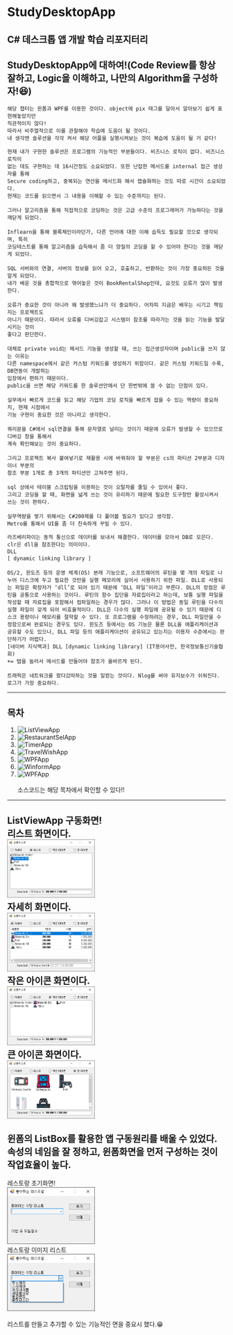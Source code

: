 # StudyDesktopApp
C# 데스크톱 앱 개발 학습 리포지터리
--------------
## StudyDesktopApp에 대하여!(Code Review를 항상 잘하고, Logic을 이해하고, 나만의 Algorithm을 구성하자!😆)
~~~
해당 챕터는 윈폼과 WPF를 이용한 것이다. object에 pix 태그를 달아서 알아보기 쉽게 표현해놓았지만
직관적이지 않다!
따라서 비주얼적으로 이를 관찰해야 학습에 도움이 될 것이다. 
내 생각엔 솔루션을 각각 켜서 해당 어플을 실행시켜보는 것이 복습에 도움이 될 거 같다!
~~~

~~~
현재 내가 구현한 솔루션은 프로그램의 기능적인 부분들이다. 비즈니스 로직이 없다. 비즈니스 로직이
없는 데도 구현하는 데 16시간정도 소요되었다. 또한 난잡한 메서드를 internal 접근 생성자를 통해
Secure coding하고, 중복되는 연산을 메서드화 해서 캡슐화하는 것도 따로 시간이 소요되었다.
현재는 코드를 읽으면서 그 내용을 이해할 수 있는 수준까지는 된다.

그러나 알고리즘을 통해 직접적으로 코딩하는 것은 고급 수준의 프로그래머가 가능하다는 것을 
깨닫게 되었다. 

Inflearn을 통해 블록체인이라던가, 다른 언어에 대한 이해 습득도 필요할 것으로 생각되며, 특히
코딩테스트를 통해 알고리즘을 습득해서 좀 더 양질의 코딩을 할 수 있어야 한다는 것을 깨닫게 되었다.

SQL 서버와의 연결, 서버의 정보를 읽어 오고, 호출하고, 반환하는 것이 가장 중요하든 것을 알게 되었다.
내가 배운 것을 총합적으로 엮어놓은 것이 BookRentalShop인데, 요것도 오류가 많이 발생한다.

오류가 중요한 것이 아니라 왜 발생했느냐가 더 중요하다. 어차피 지금은 배우는 시기고 책임지는 프로젝트도
아니기 때문이다. 따라서 오류를 디버깅잡고 시스템이 참조를 따라가는 것을 읽는 기능을 발달시키는 것이
좋다고 판단한다.

대체로 private void는 메서드 기능을 생성할 때, 쓰는 접근생성자이며 public을 쓰지 않는 이유는
다른 namespace에서 같은 커스텀 키워드를 생성하기 위함이다. 같은 커스텀 키워드일 수록, DB연동이 개발하는
입장에서 편하기 때문이다.
public을 쓰면 해당 키워드를 한 솔루션안에서 단 한번밖에 쓸 수 없는 단점이 있다.

실무에서 빠르게 코드를 읽고 해당 기업의 코딩 로직을 빠르게 잡을 수 있는 역량이 중요하지, 현재 시점에서
기능 구현이 중요한 것은 아니라고 생각한다.

쿼리문을 C#에서 sql연결을 통해 문자열로 날리는 것이기 때문에 오류가 발생할 수 있으므로 디버깅 창을 통해서
계속 확인해보는 것이 중요하다.

그리고 프로젝트 복사 붙여넣기로 재활용 시에 바꿔줘야 할 부분은 cs의 파티션 2부분과 디자이너 부분의
참조 부분 1개로 총 3개의 파티션만 고쳐주면 된다.

sql 상에서 테이블 스크립팅을 이용하는 것이 오탈자를 줄일 수 있어서 좋다.
그리고 코딩을 할 때, 화면을 넓게 쓰는 것이 유리하기 때문에 필요한 도구창만 활성시켜서 쓰는 것이 편하다.

실무역량을 쌓기 위해서는 C#200제를 다 풀어볼 필요가 있다고 생각함.
Metro를 통해서 UI를 좀 더 친숙하게 꾸밀 수 있다.
~~~

~~~
라즈베리파이는 동적 통신으로 데이터를 보내서 해결한다. 데이터를 모아서 DB로 모은다. clr은 dll을 참조한다는 의미이다.
DLL
[ dynamic linking library ]

OS/2, 윈도즈 등의 운영 체계(OS) 본래 기능으로, 소프트웨어의 루틴을 몇 개의 파일로 나누어 디스크에 두고 필요한 것만을 실행 메모리에 실어서 사용하기 위한 파일. DLL로 사용되는 파일은 확장자가 ‘dll’로 되어 있기 때문에 ‘DLL 파일’이라고 부른다. DLL의 장점은 루틴을 공통으로 사용하는 것이다. 루틴의 함수 집단을 자료집이라고 하는데, 보통 실행 파일을 작성할 때 자료집을 포함해서 컴파일하는 경우가 많다. 그러나 이 방법은 동일 루틴을 다수의 실행 파일이 갖게 되어 비효율적이다. DLL은 다수의 실행 파일에 공유될 수 있기 때문에 디스크 용량이나 메모리를 절약할 수 있다. 또 프로그램을 수정하려는 경우, DLL 파일만을 수정함으로써 완료되는 경우도 있다. 윈도즈 등에서는 OS 기능은 물론 DLL을 애플리케이션과 공유할 수도 있으나, DLL 파일 등의 애플리케이션이 공유되고 있는지는 이용자 수준에서는 판단하기가 어렵다.
[네이버 지식백과] DLL [dynamic linking library] (IT용어사전, 한국정보통신기술협회)
+= 텝을 눌러서 메서드를 만들어야 참조가 올바르게 된다.

트래픽은 네트워크를 왔다갔따하는 것을 일컫는 것이다. Nlog를 써야 유지보수가 쉬워진다. 로그가 가장 중요하다.
~~~
---------------
## 목차
1. ![ListViewApp](https://github.com/ochestra365/StudyDesktopApp/tree/main/ListViewApp)
2. ![RestaurantSelApp](https://github.com/ochestra365/StudyDesktopApp/tree/main/RestaurantSelApp)
3. ![TimerApp](https://github.com/ochestra365/StudyDesktopApp/tree/main/TimerApp)
4. ![TravelWishApp](https://github.com/ochestra365/StudyDesktopApp/tree/main/TravelWishApp)
5. ![WPFApp](https://github.com/ochestra365/StudyDesktopApp/tree/main/WPFApp)
6. ![WinformApp](https://github.com/ochestra365/StudyDesktopApp/tree/main/WinformApp)
7. ![WPFApp](https://github.com/ochestra365/StudyDesktopApp/tree/main/WPFApp)<br><br>
소스코드는 해당 목차에서 확인할 수 있다!!
-------------
ListViewApp 구동화면!<br>
리스트 화면이다.<br>
<img src="https://github.com/ochestra365/StudyDesktopApp/blob/main/ListViewApp/Images/%EB%A6%AC%EC%8A%A4%ED%8A%B8.png" width="40%" height="30%" ><br>
자세히 화면이다.<br>
<img src="https://github.com/ochestra365/StudyDesktopApp/blob/main/ListViewApp/Images/%EC%9E%90%EC%84%B8%ED%9E%88.png" width="40%" height="30%" ><br>
작은 아이콘 화면이다.<br>
<img src="https://github.com/ochestra365/StudyDesktopApp/blob/main/ListViewApp/Images/%EC%9E%91%EC%9D%80%EC%95%84%EC%9D%B4%EC%BD%98.png" width="40%" height="30%" ><br>
큰 아이콘 화면이다.<br>
<img src="https://github.com/ochestra365/StudyDesktopApp/blob/main/ListViewApp/Images/%ED%81%B0%20%EC%95%84%EC%9D%B4%EC%BD%98.png" width="40%" height="30%" ><br><br>
윈폼의 ListBox를 활용한 앱 구동원리를 배울 수 있었다. 속성의 네임을 잘 정하고, 윈폼화면을 먼저 구성하는 것이 작업효율이 높다.
-------------
레스토랑 초기화면!<br>
<img src="https://github.com/ochestra365/StudyDesktopApp/blob/main/RestaurantSelApp/images_for_Github/%EB%A0%88%EC%8A%A4%ED%86%A0%EB%9E%91%EC%B4%88%EA%B8%B0%ED%99%94%EB%A9%B4.png" width="40%" height="30%" ><br>
레스토랑 이미지 리스트<br>
<img src="https://github.com/ochestra365/StudyDesktopApp/blob/main/RestaurantSelApp/images_for_Github/%EB%A0%88%EC%8A%A4%ED%86%A0%EB%9E%91%20%EC%9D%B4%EB%AF%B8%EC%A7%80%20%EB%A6%AC%EC%8A%A4%ED%8A%B8.png" width="40%" height="30%" ><br><br>
리스트를 만들고 추가할 수 있는 기능적인 면을 중요시 했다.😁
